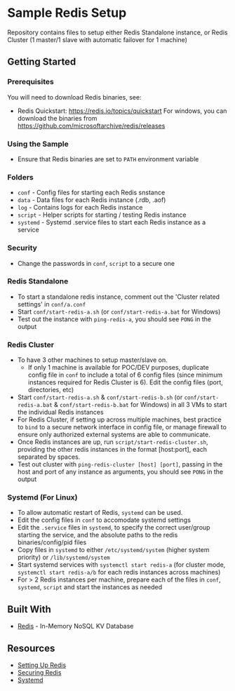 # Sample Redis Setup
Repository contains files to setup either Redis Standalone instance, or Redis Cluster (1 master/1 slave with automatic failover for 1 machine)

## Getting Started

### Prerequisites
You will need to download Redis binaries, see:
* Redis Quickstart: https://redis.io/topics/quickstart
For windows, you can download the binaries from https://github.com/microsoftarchive/redis/releases

### Using the Sample
* Ensure that Redis binaries are set to `PATH` environment variable

### Folders
* `conf` - Config files for starting each Redis snstance
* `data` - Data files for each Redis instance (.rdb, .aof)
* `log` - Contains logs for each Redis instance
* `script` - Helper scripts for starting / testing Redis instance
* `systemd` - Systemd .service files to start each Redis instance as a service

### Security
* Change the passwords in `conf`, `script` to a secure one

### Redis Standalone
* To start a standalone redis instance, comment out the 'Cluster related settings' in `conf/a.conf`
* Start `conf/start-redis-a.sh` (or `conf/start-redis-a.bat` for Windows)
* Test out the instance with `ping-redis-a`, you should see `PONG` in the output

### Redis Cluster
* To have 3 other machines to setup master/slave on.
  * If only 1 machine is available for POC/DEV purposes, duplicate config file in `conf` to include a total of 6 config files (since minimum instances required for Redis Cluster is 6). Edit the config files (port, directories, etc)
* Start `conf/start-redis-a.sh` & `conf/start-redis-b.sh` (or `conf/start-redis-a.bat` & `conf/start-redis-b.bat` for Windows) in all 3 VMs to start the individual Redis instances
* For Redis Cluster, if setting up across multiple machines, best practice to `bind` to a secure network interface in config file, or manage firewall to ensure only authorized external systems are able to communicate.
* Once Redis instances are up, run `script/start-redis-cluster.sh`, providing the other redis instances in the format [host:port], each separated by spaces.
* Test out cluster with `ping-redis-cluster [host] [port]`, passing in the host and port of any instance as arguments, you should see `PONG` in the output

### Systemd (For Linux)
* To allow automatic restart of Redis, `systemd` can be used.
* Edit the config files in `conf` to accomodate systemd settings
* Edit the `.service` files in `systemd`, to specify the correct user/group starting the service, and the absolute paths to the redis binaries/config/pid files
* Copy files in `systemd` to either `/etc/systemd/system` (higher system priority) or `/lib/systemd/system`
* Start systemd services with `systemctl start redis-a` (for cluster mode, `systemctl start redis-a/b` for each redis instances across machines)
* For > 2 Redis instances per machine, prepare each of the files in `conf`, `systemd`, `script` and start the instances as needed

## Built With
* [Redis](https://redis.io/) - In-Memory NoSQL KV Database

## Resources
* [Setting Up Redis](https://www.digitalocean.com/community/tutorials/how-to-install-and-use-redis)
* [Securing Redis](https://www.digitalocean.com/community/tutorials/how-to-secure-your-redis-installation-on-ubuntu-14-04)
* [Systemd](https://www.digitalocean.com/community/tutorials/understanding-systemd-units-and-unit-files)
